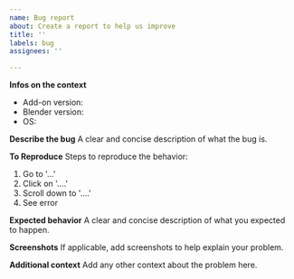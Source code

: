 ```yaml
---
name: Bug report
about: Create a report to help us improve
title: ''
labels: bug
assignees: ''

---
```


**Infos on the context**
- Add-on version: 
- Blender version: 
- OS: 

**Describe the bug**
A clear and concise description of what the bug is.

**To Reproduce**
Steps to reproduce the behavior:
1. Go to '...'
2. Click on '....'
3. Scroll down to '....'
4. See error

**Expected behavior**
A clear and concise description of what you expected to happen.

**Screenshots**
If applicable, add screenshots to help explain your problem.

**Additional context**
Add any other context about the problem here.
